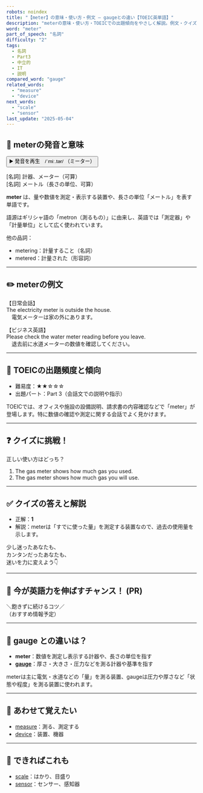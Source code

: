 ```yaml
---
robots: noindex
title: "【meter】の意味・使い方・例文 ― gaugeとの違い【TOEIC英単語】"
description: "meterの意味・使い方・TOEICでの出題傾向をやさしく解説。例文・クイズ付きでgaugeとの違いもわかりやすく学べます。"
word: "meter"
part_of_speech: "名詞"
difficulty: "2"
tags:
  - 名詞
  - Part3
  - 中立的
  - IT
  - 説明
compared_word: "gauge"
related_words:
  - "measure"
  - "device"
next_words:
  - "scale"
  - "sensor"
last_update: "2025-05-04"
---
```


## 🔰 meterの発音と意味

<button class="play-audio" onclick="playTTS('meter')">
  <span class="play-audio-main">
    ▶️ 発音を再生　/ˈmiː.tər/
  </span>
  <span class="play-audio-sub">
    （ミーター）
  </span>
</button>

[名詞] 計器、メーター（可算）  
[名詞] メートル（長さの単位、可算）

**meter** は、量や数値を測定・表示する装置や、長さの単位「メートル」を表す単語です。

語源はギリシャ語の「metron（測るもの）」に由来し、英語では「測定器」や「計量単位」として広く使われています。

他の品詞：  
- metering：計量すること（名詞）
- metered：計量された（形容詞）

---

## ✏️ meterの例文

【日常会話】  
The electricity meter is outside the house.  
　電気メーターは家の外にあります。

【ビジネス英語】  
Please check the water meter reading before you leave.  
　退去前に水道メーターの数値を確認してください。

---

## 🎯 TOEICの出題頻度と傾向

- 難易度：★★☆☆☆
- 出題パート：Part 3（会話文での説明や指示）

TOEICでは、オフィスや施設の設備説明、請求書の内容確認などで「meter」が登場します。特に数値の確認や測定に関する会話でよく見かけます。

---

## ❓ クイズに挑戦！

正しい使い方はどっち？

1. The gas meter shows how much gas you used.  
2. The gas meter shows how much gas you will use.

---

## ✅ クイズの答えと解説

- 正解：**1**
- 解説：meterは「すでに使った量」を測定する装置なので、過去の使用量を示します。

少し迷ったあなたも、  
カンタンだったあなたも、  
迷いを力に変えよう👇️

---

## 🚀 今が英語力を伸ばすチャンス！ (PR)

<div class="info-center">
＼飽きずに続けるコツ／<br>  
（おすすめ情報予定）
</div>

---

## 🤔  gauge との違いは？

- **meter**：数値を測定し表示する計器や、長さの単位を指す
- **[gauge](/word/gauge/)**：厚さ・大きさ・圧力などを測る計器や基準を指す

meterは主に電気・水道などの「量」を測る装置、gaugeは圧力や厚さなど「状態や程度」を測る装置に使われます。

---

## 🧩 あわせて覚えたい

- [measure](/word/measure/)：測る、測定する
- [device](/word/device/)：装置、機器

---

## 📖 できればこれも

- [scale](/word/scale/)：はかり、目盛り
- [sensor](/word/sensor/)：センサー、感知器

<!-- cvid: aid03_bid27 -->
